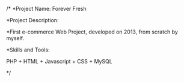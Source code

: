 /*
*Project Name: Forever Fresh

*Project Description:

*First e-commerce Web Project, developed on 2013, from scratch by myself.

*Skills and Tools:

PHP + HTML + Javascript + CSS + MySQL
 
*/
